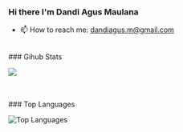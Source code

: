 ### Hi there I'm Dandi Agus Maulana
- 📫 How to reach me: dandiagus.m@gmail.com
<br />
### Gihub Stats
<p>
  <img align="center" src="https://github-readme-stats.vercel.app/api?username=dandiagusm&show_icons=true&theme=tokyonight" />
</p>
<br/>
<br />
### Top Languages
<p><img src="https://github-readme-stats.vercel.app/api/top-langs/?username=dandiagusm&amp;layout=compact" alt="Top Languages"></p>
<br/>


<!--
Here are some ideas to get you started:

- 🔭 I’m currently working on ...
- 🌱 I’m currently learning ...
- 👯 I’m looking to collaborate on ...
- 🤔 I’m looking for help with ...
- 💬 Ask me about ...
- 📫 How to reach me: ...
- 😄 Pronouns: ...
- ⚡ Fun fact: ...
-->
